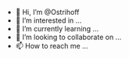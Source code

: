 - 👋 Hi, I’m @Ostrihoff
- 👀 I’m interested in ...
- 🌱 I’m currently learning ...
- 💞️ I’m looking to collaborate on ...
- 📫 How to reach me ...

<!---
Ostrihoff/Ostrihoff is a ✨ special ✨ repository because its `README.md` (this file) appears on your GitHub profile.
You can click the Preview link to take a look at your changes.
--->

